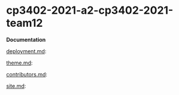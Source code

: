 # cp3402-2021-a2-cp3402-2021-team12

**Documentation**

[deployment.md](https://github.com/JCU-CP3402/cp3402-2021-a2-cp3402-2021-team12/blob/main/deployment.md): 

[theme.md](https://github.com/JCU-CP3402/cp3402-2021-a2-cp3402-2021-team12/blob/main/theme.md): 

[contributors.md](https://github.com/JCU-CP3402/cp3402-2021-a2-cp3402-2021-team12/blob/main/contributors.md): 

[site.md](https://github.com/JCU-CP3402/cp3402-2021-a2-cp3402-2021-team12/blob/main/site.md):
